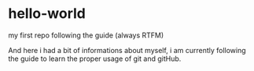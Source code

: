 # hello-world
my first repo following the guide (always RTFM)


And here i had a bit of informations about myself, i am currently following the guide to learn the proper usage of git and gitHub.
